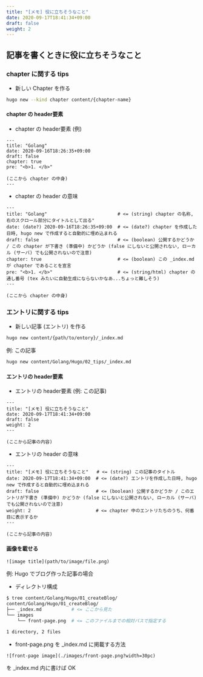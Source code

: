 ```yaml
---
title: "[メモ] 役に立ちそうなこと"
date: 2020-09-17T18:41:34+09:00
draft: false
weight: 2
---
```


## 記事を書くときに役に立ちそうなこと

### chapter に関する tips
* 新しい Chapter を作る
```sh
hugo new --kind chapter content/{chapter-name}
```


#### chapter の header要素
* chapter の header要素 (例)
```
---
title: "Golang"
date: 2020-09-16T18:26:35+09:00
draft: false
chapter: true
pre: "<b>1. </b>"

(ここから chapter の中身)
---
```


* chapter の header の意味
```
---
title: "Golang"                          # <= (string) chapter の名称, 右のスクロール部分にタイトルとして出る"
date: (date?) 2020-09-16T18:26:35+09:00  # <= (date?) chapter を作成した日時, hugo new で作成すると自動的に埋め込まれる
draft: false                             # <= (boolean) 公開するかどうか / この chapter が下書き (準備中) かどうか (false にしないと公開されない, ローカル (サーバ) でも公開されないので注意)
chapter: true                            # <= (boolean) この _index.md が chapter であることを宣言
pre: "<b>1. </b>"                        # <= (string/html) chapter の通し番号 (tex みたいに自動生成にならないかなあ...ちょっと難しそう)
---

(ここから chapter の中身)
```


### エントリに関する tips
* 新しい記事 (エントリ) を作る
```sh
hugo new content/{path/to/entory}/_index.md
```

例: この記事
```sh
hugo new content/Golang/Hugo/02_tips/_index.md
```

#### エントリの header要素
* エントリの header要素 (例: この記事)
```
---
title: "[メモ] 役に立ちそうなこと"
date: 2020-09-17T18:41:34+09:00
draft: false
weight: 2
---

(ここから記事の内容)
```


* エントリの header の意味
```
---
title: "[メモ] 役に立ちそうなこと"   # <= (string) この記事のタイトル
date: 2020-09-17T18:41:34+09:00  # <= (date?) エントリを作成した日時, hugo new で作成すると自動的に埋め込まれる
draft: false                     # <= (boolean) 公開するかどうか / このエントリが下書き (準備中) かどうか (false にしないと公開されない, ローカル (サーバ) でも公開されないので注意)
weight: 2                        # <= chapter 中のエントリたちのうち、何番目に表示するか
---

(ここから記事の内容)
```

#### 画像を載せる

```
![image title](path/to/image/file.png)
```

例: Hugo でブログ作った記事の場合

* ディレクトリ構成
```sh
$ tree content/Golang/Hugo/01_createBlog/
content/Golang/Hugo/01_createBlog/
├── _index.md           # <= ここから見た
└── images
    └── front-page.png  # <= このファイルまでの相対パスで指定する

1 directory, 2 files
```

* front-page.png を _index.md に掲載する方法
```
![front-page image](./images/front-page.png?width=30pc)
```
を _index.md 内に書けば OK